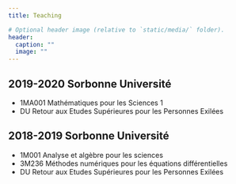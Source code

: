 ```yaml
---
title: Teaching

# Optional header image (relative to `static/media/` folder).
header:
  caption: ""
  image: ""
---
```


## 2019-2020 Sorbonne Université

- 1MA001 Mathématiques pour les Sciences 1
- DU Retour aux Etudes Supérieures pour les Personnes Exilées

## 2018-2019 Sorbonne Université

- 1M001 Analyse et algèbre pour les sciences
- 3M236 Méthodes numériques pour les équations différentielles
- DU Retour aux Etudes Supérieures pour les Personnes Exilées